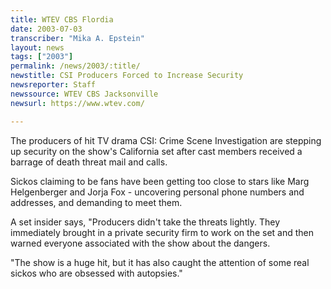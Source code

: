 ```yaml
---
title: WTEV CBS Flordia
date: 2003-07-03
transcriber: "Mika A. Epstein"
layout: news
tags: ["2003"]
permalink: /news/2003/:title/
newstitle: CSI Producers Forced to Increase Security
newsreporter: Staff
newssource: WTEV CBS Jacksonville
newsurl: https://www.wtev.com/

---
```


The producers of hit TV drama CSI: Crime Scene Investigation are stepping up security on the show's California set after cast members received a barrage of death threat mail and calls.

Sickos claiming to be fans have been getting too close to stars like Marg Helgenberger and Jorja Fox - uncovering personal phone numbers and addresses, and demanding to meet them.

A set insider says, "Producers didn't take the threats lightly. They immediately brought in a private security firm to work on the set and then warned everyone associated with the show about the dangers.

"The show is a huge hit, but it has also caught the attention of some real sickos who are obsessed with autopsies."
